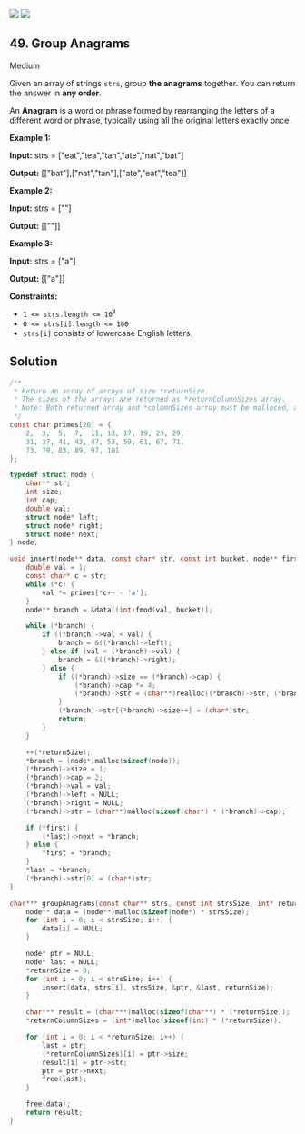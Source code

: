 [![](https://img.shields.io/github/stars/LeetCode-in-C/LeetCode-in-C?label=Stars&style=flat-square)](https://github.com/LeetCode-in-C/LeetCode-in-C)
[![](https://img.shields.io/github/forks/LeetCode-in-C/LeetCode-in-C?label=Fork%20me%20on%20GitHub%20&style=flat-square)](https://github.com/LeetCode-in-C/LeetCode-in-C/fork)

## 49\. Group Anagrams

Medium

Given an array of strings `strs`, group **the anagrams** together. You can return the answer in **any order**.

An **Anagram** is a word or phrase formed by rearranging the letters of a different word or phrase, typically using all the original letters exactly once.

**Example 1:**

**Input:** strs = ["eat","tea","tan","ate","nat","bat"]

**Output:** [["bat"],["nat","tan"],["ate","eat","tea"]]

**Example 2:**

**Input:** strs = [""]

**Output:** [[""]]

**Example 3:**

**Input:** strs = ["a"]

**Output:** [["a"]]

**Constraints:**

*   <code>1 <= strs.length <= 10<sup>4</sup></code>
*   `0 <= strs[i].length <= 100`
*   `strs[i]` consists of lowercase English letters.

## Solution

```c
/**
 * Return an array of arrays of size *returnSize.
 * The sizes of the arrays are returned as *returnColumnSizes array.
 * Note: Both returned array and *columnSizes array must be malloced, assume caller calls free().
 */
const char primes[26] = {
    2,  3,  5,  7,  11, 13, 17, 19, 23, 29,
    31, 37, 41, 43, 47, 53, 59, 61, 67, 71,
    73, 79, 83, 89, 97, 101
};

typedef struct node {
    char** str;
    int size;
    int cap;
    double val;
    struct node* left;
    struct node* right;
    struct node* next;
} node;

void insert(node** data, const char* str, const int bucket, node** first, node** last, int* returnSize) {
    double val = 1;
    const char* c = str;
    while (*c) {
        val *= primes[*c++ - 'a'];
    }
    node** branch = &data[(int)fmod(val, bucket)];

    while (*branch) {
        if ((*branch)->val < val) {
            branch = &((*branch)->left);
        } else if (val < (*branch)->val) {
            branch = &((*branch)->right);
        } else {
            if ((*branch)->size == (*branch)->cap) {
                (*branch)->cap *= 4;
                (*branch)->str = (char**)realloc((*branch)->str, (*branch)->cap * sizeof(char*));
            }
            (*branch)->str[(*branch)->size++] = (char*)str;
            return;
        }
    }

    ++(*returnSize);
    *branch = (node*)malloc(sizeof(node));
    (*branch)->size = 1;
    (*branch)->cap = 2;
    (*branch)->val = val;
    (*branch)->left = NULL;
    (*branch)->right = NULL;
    (*branch)->str = (char**)malloc(sizeof(char*) * (*branch)->cap);

    if (*first) {
        (*last)->next = *branch;
    } else {
        *first = *branch;
    }
    *last = *branch;
    (*branch)->str[0] = (char*)str;
}

char*** groupAnagrams(const char** strs, const int strsSize, int* returnSize, int** returnColumnSizes) {
    node** data = (node**)malloc(sizeof(node*) * strsSize);
    for (int i = 0; i < strsSize; i++) {
        data[i] = NULL;
    }

    node* ptr = NULL;
    node* last = NULL;
    *returnSize = 0;
    for (int i = 0; i < strsSize; i++) {
        insert(data, strs[i], strsSize, &ptr, &last, returnSize);
    }

    char*** result = (char***)malloc(sizeof(char**) * (*returnSize));
    *returnColumnSizes = (int*)malloc(sizeof(int) * (*returnSize));

    for (int i = 0; i < *returnSize; i++) {
        last = ptr;
        (*returnColumnSizes)[i] = ptr->size;
        result[i] = ptr->str;
        ptr = ptr->next;
        free(last);
    }

    free(data);
    return result;
}
```